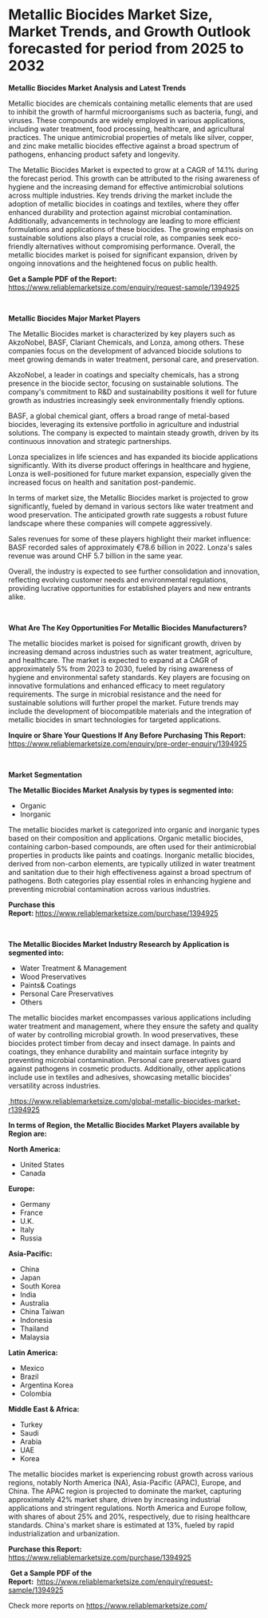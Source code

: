 <p><h1>Metallic Biocides Market Size, Market Trends, and Growth Outlook forecasted for period from 2025 to 2032</h1></p><p><strong>Metallic Biocides Market Analysis and Latest Trends</strong></p>
<p><p>Metallic biocides are chemicals containing metallic elements that are used to inhibit the growth of harmful microorganisms such as bacteria, fungi, and viruses. These compounds are widely employed in various applications, including water treatment, food processing, healthcare, and agricultural practices. The unique antimicrobial properties of metals like silver, copper, and zinc make metallic biocides effective against a broad spectrum of pathogens, enhancing product safety and longevity.</p><p>The Metallic Biocides Market is expected to grow at a CAGR of 14.1% during the forecast period. This growth can be attributed to the rising awareness of hygiene and the increasing demand for effective antimicrobial solutions across multiple industries. Key trends driving the market include the adoption of metallic biocides in coatings and textiles, where they offer enhanced durability and protection against microbial contamination. Additionally, advancements in technology are leading to more efficient formulations and applications of these biocides. The growing emphasis on sustainable solutions also plays a crucial role, as companies seek eco-friendly alternatives without compromising performance. Overall, the metallic biocides market is poised for significant expansion, driven by ongoing innovations and the heightened focus on public health.</p></p>
<p><strong>Get a Sample PDF of the Report:&nbsp;</strong> <a href="https://www.reliablemarketsize.com/enquiry/request-sample/1394925?utm_campaign=3516&utm_medium=2&utm_source=Github&utm_content=ia&utm_term=22032025&utm_id=metallic-biocides">https://www.reliablemarketsize.com/enquiry/request-sample/1394925</a></p>
<p>&nbsp;</p>
<p><strong>Metallic Biocides Major Market Players</strong></p>
<p><p>The Metallic Biocides market is characterized by key players such as AkzoNobel, BASF, Clariant Chemicals, and Lonza, among others. These companies focus on the development of advanced biocide solutions to meet growing demands in water treatment, personal care, and preservation. </p><p>AkzoNobel, a leader in coatings and specialty chemicals, has a strong presence in the biocide sector, focusing on sustainable solutions. The company's commitment to R&D and sustainability positions it well for future growth as industries increasingly seek environmentally friendly options. </p><p>BASF, a global chemical giant, offers a broad range of metal-based biocides, leveraging its extensive portfolio in agriculture and industrial solutions. The company is expected to maintain steady growth, driven by its continuous innovation and strategic partnerships.</p><p>Lonza specializes in life sciences and has expanded its biocide applications significantly. With its diverse product offerings in healthcare and hygiene, Lonza is well-positioned for future market expansion, especially given the increased focus on health and sanitation post-pandemic.</p><p>In terms of market size, the Metallic Biocides market is projected to grow significantly, fueled by demand in various sectors like water treatment and wood preservation. The anticipated growth rate suggests a robust future landscape where these companies will compete aggressively. </p><p>Sales revenues for some of these players highlight their market influence: BASF recorded sales of approximately €78.6 billion in 2022. Lonza's sales revenue was around CHF 5.7 billion in the same year. </p><p>Overall, the industry is expected to see further consolidation and innovation, reflecting evolving customer needs and environmental regulations, providing lucrative opportunities for established players and new entrants alike.</p></p>
<p>&nbsp;</p>
<p><strong>What Are The Key Opportunities For Metallic Biocides Manufacturers?</strong></p>
<p><p>The metallic biocides market is poised for significant growth, driven by increasing demand across industries such as water treatment, agriculture, and healthcare. The market is expected to expand at a CAGR of approximately 5% from 2023 to 2030, fueled by rising awareness of hygiene and environmental safety standards. Key players are focusing on innovative formulations and enhanced efficacy to meet regulatory requirements. The surge in microbial resistance and the need for sustainable solutions will further propel the market. Future trends may include the development of biocompatible materials and the integration of metallic biocides in smart technologies for targeted applications.</p></p>
<p><strong>Inquire or Share Your Questions If Any Before Purchasing This Report:</strong> <a href="https://www.reliablemarketsize.com/enquiry/pre-order-enquiry/1394925?utm_campaign=3516&utm_medium=2&utm_source=Github&utm_content=ia&utm_term=22032025&utm_id=metallic-biocides">https://www.reliablemarketsize.com/enquiry/pre-order-enquiry/1394925</a></p>
<p>&nbsp;</p>
<p><strong>Market Segmentation</strong></p>
<p><strong>The Metallic Biocides Market Analysis by types is segmented into:</strong></p>
<p><ul><li>Organic</li><li>Inorganic</li></ul></p>
<p><p>The metallic biocides market is categorized into organic and inorganic types based on their composition and applications. Organic metallic biocides, containing carbon-based compounds, are often used for their antimicrobial properties in products like paints and coatings. Inorganic metallic biocides, derived from non-carbon elements, are typically utilized in water treatment and sanitation due to their high effectiveness against a broad spectrum of pathogens. Both categories play essential roles in enhancing hygiene and preventing microbial contamination across various industries.</p></p>
<p><strong>Purchase this Report:&nbsp;</strong><a href="https://www.reliablemarketsize.com/purchase/1394925?utm_campaign=3516&utm_medium=2&utm_source=Github&utm_content=ia&utm_term=22032025&utm_id=metallic-biocides">https://www.reliablemarketsize.com/purchase/1394925</a></p>
<p>&nbsp;</p>
<p><strong>The Metallic Biocides Market Industry Research by Application is segmented into:</strong></p>
<p><ul><li>Water Treatment & Management</li><li>Wood Preservatives</li><li>Paints& Coatings</li><li>Personal Care Preservatives</li><li>Others</li></ul></p>
<p><p>The metallic biocides market encompasses various applications including water treatment and management, where they ensure the safety and quality of water by controlling microbial growth. In wood preservatives, these biocides protect timber from decay and insect damage. In paints and coatings, they enhance durability and maintain surface integrity by preventing microbial contamination. Personal care preservatives guard against pathogens in cosmetic products. Additionally, other applications include use in textiles and adhesives, showcasing metallic biocides' versatility across industries.</p></p>
<p><a href="https://www.reliablemarketsize.com/global-metallic-biocides-market-r1394925?utm_campaign=3516&utm_medium=2&utm_source=Github&utm_content=ia&utm_term=22032025&utm_id=metallic-biocides">&nbsp;https://www.reliablemarketsize.com/global-metallic-biocides-market-r1394925</a></p>
<p><strong>In terms of Region, the Metallic Biocides Market Players available by Region are:</strong></p>
<p>
    <p> <strong> North America: </strong>
        <ul>
            <li>United States</li>
            <li>Canada</li>
        </ul>
        </p> 
    <p> <strong> Europe: </strong>
        <ul>
            <li>Germany</li>
            <li>France</li>
            <li>U.K.</li>
            <li>Italy</li>
            <li>Russia</li>
        </ul>
        </p> 
    <p> <strong> Asia-Pacific: </strong>
        <ul>
            <li>China</li>
            <li>Japan</li>
            <li>South Korea</li>
            <li>India</li>
            <li>Australia</li>
            <li>China Taiwan</li>
            <li>Indonesia</li>
            <li>Thailand</li>
            <li>Malaysia</li>
        </ul>
        </p> 
    <p> <strong> Latin America: </strong>
        <ul>
            <li>Mexico</li>
            <li>Brazil</li>
            <li>Argentina Korea</li>
            <li>Colombia</li>
        </ul>
        </p> 
    <p> <strong> Middle East & Africa: </strong>
        <ul>
            <li>Turkey</li>
            <li>Saudi</li>
            <li>Arabia</li>
            <li>UAE</li>
            <li>Korea</li>
        </ul>
    </p>
    </p>
<p><p>The metallic biocides market is experiencing robust growth across various regions, notably North America (NA), Asia-Pacific (APAC), Europe, and China. The APAC region is projected to dominate the market, capturing approximately 42% market share, driven by increasing industrial applications and stringent regulations. North America and Europe follow, with shares of about 25% and 20%, respectively, due to rising healthcare standards. China's market share is estimated at 13%, fueled by rapid industrialization and urbanization.</p></p>
<p><strong>Purchase this Report: </strong><a href="https://www.reliablemarketsize.com/purchase/1394925?utm_campaign=3516&utm_medium=2&utm_source=Github&utm_content=ia&utm_term=22032025&utm_id=metallic-biocides">https://www.reliablemarketsize.com/purchase/1394925</a></p>
<p>&nbsp;<strong>Get a Sample PDF of the Report:&nbsp;&nbsp;</strong><a href="https://www.reliablemarketsize.com/enquiry/request-sample/1394925?utm_campaign=3516&utm_medium=2&utm_source=Github&utm_content=ia&utm_term=22032025&utm_id=metallic-biocides">https://www.reliablemarketsize.com/enquiry/request-sample/1394925</a></p>
<p><strong></strong></p>
<p>Check more reports on <a href="https://www.reliablemarketsize.com/?utm_campaign=3516&utm_medium=2&utm_source=Github&utm_content=ia&utm_term=22032025&utm_id=metallic-biocides">https://www.reliablemarketsize.com/</a></p>